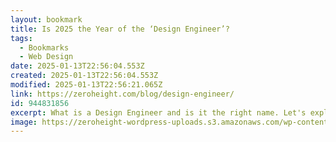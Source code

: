 ```yaml
---
layout: bookmark
title: Is 2025 the Year of the ‘Design Engineer’?
tags:
  - Bookmarks
  - Web Design
date: 2025-01-13T22:56:04.553Z
created: 2025-01-13T22:56:04.553Z
modified: 2025-01-13T22:56:21.065Z
link: https://zeroheight.com/blog/design-engineer/
id: 944831856
excerpt: What is a Design Engineer and is it the right name. Let's explore this role and it's contributions to Design Systems.
image: https://zeroheight-wordpress-uploads.s3.amazonaws.com/wp-content/uploads/2025/01/BlogSocial_DesignSystemsDead.jpg
---
```


